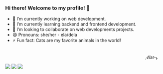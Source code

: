 ### Hi there! Welcome to my profile! 🤩

- 🔭 I’m currently working on web development.
- 🌱 I’m currently learning backend and frontend development.
- 👯 I’m looking to collaborate on web developments projects.
- 😄 Pronouns: she/her - ela/dela
- ⚡ Fun fact: Cats are my favorite animals in the world!


<br/>
<!-- 
<div align="center">
  <a href="https://github.com/jassileaRG"/>
  <img height="180em" src="https://github-readme-stats.vercel.app/api?username=jassileaRG&show_icons=true&theme=dark&include_all_commits=true&count_private=true&title_color=F3B333&count_private=true"/>
  <img height="180em" src="https://github-readme-stats.vercel.app/api/top-langs/?username=jassileaRG&layout=compact&langs_count=7&theme=dark&title_color=F3B333&count_private=true&exclude_repo=vengeful-soul-prototype-game"/>
</div>

<br/> -->


<div style="display: inline_block;"><br>
  <img align="center" alt="War-Js" height="30" width="40" src="https://raw.githubusercontent.com/devicons/devicon/master/icons/javascript/javascript-plain.svg">
  <img align="center" alt="War-Node" height="30" width="40" src="https://cdn.jsdelivr.net/gh/devicons/devicon/icons/nodejs/nodejs-original.svg">
  <img align="center" alt="War-HTML" height="30" width="40" src="https://raw.githubusercontent.com/devicons/devicon/master/icons/html5/html5-original.svg">
  <img align="center" alt="War-CSS" height="30" width="40" src="https://raw.githubusercontent.com/devicons/devicon/master/icons/css3/css3-original.svg">
  <img align="center" alt="War-Python" height="30" width="40" src="https://raw.githubusercontent.com/devicons/devicon/master/icons/python/python-original.svg">
  <img align="center" alt="War-Postgresql" height="30" width="40" src="https://cdn.jsdelivr.net/gh/devicons/devicon/icons/postgresql/postgresql-original.svg" />
  <img align="center" alt="War-Git" height="30" width="40" src="https://cdn.jsdelivr.net/gh/devicons/devicon/icons/git/git-original.svg" />
  <img align="center" alt="War-Npm" height="40" width="60" src="https://cdn.jsdelivr.net/gh/devicons/devicon/icons/npm/npm-original-wordmark.svg" />
  <img align="center" alt="War-Express" height="90" width="70" src="https://cdn.jsdelivr.net/gh/devicons/devicon/icons/express/express-original-wordmark.svg" />
        
  
  <!--
  <img align="center" alt="War-Csharp" height="30" width="40" src="https://raw.githubusercontent.com/devicons/devicon/master/icons/csharp/csharp-original.svg">
  -->
  <img align="right" alt="War-pic" height="150" style="border-radius:50%;" src="https://media-exp1.licdn.com/dms/image/C4E03AQFy4BFPErSMbA/profile-displayphoto-shrink_800_800/0/1657236297767?e=1675296000&v=beta&t=dQ-8QwLr02RODIqB2QPv2MrGiZz6bIxACySaD3AIZaM">
</div>

##

<div>
<!--
  <a href="https://www.instagram.com/w4rl1k3_/" target="_blank"><img src="https://img.shields.io/badge/-Instagram-%23E4405F?style=for-the-badge&logo=instagram&logoColor=white" target="_blank"></a>
  -->
  <a href = "mailto:jassilearg@gmail.com"><img src="https://img.shields.io/badge/-Gmail-%23333?style=for-the-badge&logo=gmail&logoColor=white" target="_blank"></a>
  <!--
  <a href="mailto:warlikerichard@hotmail.com" target="_blank"><img src="https://img.shields.io/badge/Microsoft_Outlook-0078D4?style=for-the-badge&logo=microsoft-outlook&logoColor=white" target="_blank"></a>
  -->
  <a href="https://www.linkedin.com/in/jassiléa-góis" target="_blank"><img src="https://img.shields.io/badge/-LinkedIn-%230077B5?style=for-the-badge&logo=linkedin&logoColor=white" target="_blank"></a>
  <a href="https://discordapp.com/users/Léa Gê#8493" target="_blank"><img src="https://img.shields.io/badge/Discord-7289DA?style=for-the-badge&logo=discord&logoColor=white" target="_blank"></a> 
</div>
